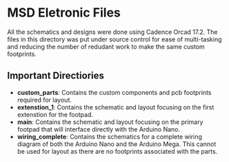 # MSD Eletronic Files
All the schematics and designs were done using Cadence Orcad 17.2. The files
in this directory was put under source control for ease of multi-tasking and
reducing the number of redudant work to make the same custom footprints.

## Important Directiories
 - <b>custom_parts</b>: Contains the custom components and pcb footprints
 required for layout.
 - <b>extenstion_1</b>: Contains the schematic and layout focusing on the first
 extenstion for the footpad.
 - <b>main</b>: Contains the schematic and layout focusing on the primary
 footpad that will interface directly with the Arduino Nano.
 - <b>wiring_complete</b>: Contains the schematics for a complete wiring
 diagram of both the Arduino Nano and the Arduino Mega. This cannot be used for
 layout as there are no footprints associated with the parts.
